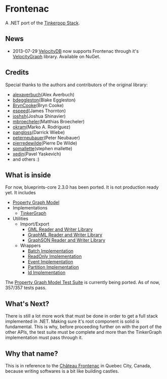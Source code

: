 Frontenac
=========

A .NET port of the [Tinkerpop Stack](http://www.tinkerpop.com/).

## News
* 2013-07-29 [VelocityDB](http://velocitydb.com/) now supports Frontenac through it's [VelocityGraph](https://github.com/VelocityDB/VelocityGraph) library. Available on NuGet.

## Credits
Special thanks to the authors and contributors of the original library:
* [alexaverbuch](http://www.github.com/alexaverbuch/)(Alex Averbuch)
* [bdeggleston](http://www.github.com/bdeggleston/)(Blake Eggleston)
* [BrynCooke](http://www.github.com/BrynCooke/)(Bryn Cooke)
* [espeed](http://www.github.com/espeed/)(James Thornton)
* [joshsh](http://www.github.com/joshsh/)(Joshua Shinavier)
* [mbroecheler](http://www.github.com/mbroecheler/)(Matthias Broecheler)
* [okram](http://www.github.com/okram/)(Marko A. Rodriguez)
* [pangloss](http://www.github.com/pangloss/)(Darrick Wiebe)
* [peterneubauer](http://www.github.com/peterneubauer/)(Peter Neubauer)
* [pierredewilde](http://www.github.com/pierredewilde/)(Pierre De Wilde)
* [spmallette](http://www.github.com/spmallette/)(stephen mallette)
* [xedin](http://www.github.com/xedin/)(Pavel Yaskevich)
* and others :)

## What is inside
For now, blueprints-core 2.3.0 has been ported. It is not production ready yet. It includes
* [Property Graph Model](https://github.com/tinkerpop/blueprints/wiki/Property-Graph-Model)
* Implementations
  * [TinkerGraph](https://github.com/tinkerpop/blueprints/wiki/TinkerGraph)
* Utilities
  * Import/Export
     * [GML Reader and Writer Library](https://github.com/tinkerpop/blueprints/wiki/GML-Reader-and-Writer-Library)
     * [GraphML Reader and Writer Library](https://github.com/tinkerpop/blueprints/wiki/GraphML-Reader-and-Writer-Library)
     * [GraphSON Reader and Writer Library](https://github.com/tinkerpop/blueprints/wiki/GraphSON-Reader-and-Writer-Library)
  * Wrappers
     * [Batch Implementation](https://github.com/tinkerpop/blueprints/wiki/Batch-Implementation)
     * [ReadOnly Implementation](https://github.com/tinkerpop/blueprints/wiki/ReadOnly-Implementation)
     * [Event Implementation](https://github.com/tinkerpop/blueprints/wiki/Event-Implementation)
     * [Partition Implementation](https://github.com/tinkerpop/blueprints/wiki/Partition-Implementation)
     * [Id Implementation](https://github.com/tinkerpop/blueprints/wiki/Id-Implementation)

The [Property Graph Model Test Suite](https://github.com/tinkerpop/blueprints/wiki/Property-Graph-Model-Test-Suite) is currently being ported. As of now, 357/357 tests pass. 

## What's Next?
There is still a lot more work that must be done in order to get a full stack implemented in .NET.
Making sure it's root component is solid is fundamental. This is why, before proceeding further on with the port of the other APIs, the test suite must be complete and more than the TinkerGraph implementation must pass through it.  

## Why that name?
This is in reference to the [Château Frontenac](http://en.wikipedia.org/wiki/Chateau_Frontenac) in Quebec City, Canada, because writing softwares is a bit like building castles.
